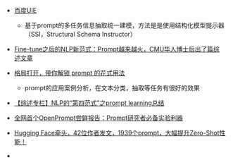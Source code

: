 

- [百度UIE](https://mp.weixin.qq.com/s/rumCvg9KFbzlwblNwPgF9w)
  - 基于prompt的多任务信息抽取统一建模，方法是是使用结构化模型提示器（SSI，Structural Schema Instructor）

- [Fine-tune之后的NLP新范式：Prompt越来越火，CMU华人博士后出了篇综述文章](https://zhuanlan.zhihu.com/p/395795968)
- [格局打开，带你解锁 prompt 的花式用法](https://mp.weixin.qq.com/s?__biz=MzIwNzc2NTk0NQ==&mid=2247519306&idx=1&sn=467249e890b2f96994cc46f883844da2&chksm=970fa49ca0782d8a3b201ec13701cff9856f3c01018d36a087270ced3ebc25952a35e80e856e&mpshare=1&scene=1&srcid=1122uSw0YqDDkjNBTrYwQs5C&sharer_sharetime=1637567513889&sharer_shareid=9d627645afe156ff11b0a8519d982bcd&exportkey=A8WdBjhyi7CJrwIkvFEJfaQ%3D&pass_ticket=FVXzVd6yWxG%2B0cVb1fBXuMn3sRqbaPHr1VXt2A%2BQ1R%2FpI%2Fpfv01eV0arVDwW0wda&wx_header=0#rd)
  - prompt的应用案例分析，在文本分类，抽取等任务有很好的效果
- [【综述专栏】NLP的“第四范式”之prompt learning总结](https://mp.weixin.qq.com/s?__biz=MzIzNjc0MTMwMA==&mid=2247560046&idx=1&sn=79912512a38a37ceb2ca0520472c0995&chksm=e8d09cb5dfa715a38d7363027d0fafc73945783aa0af1215ecedc2e9f40b4178a53e0f2a5000&mpshare=1&scene=1&srcid=11222uCWi6zjAYbJxmIkHC5g&sharer_sharetime=1637567560697&sharer_shareid=9d627645afe156ff11b0a8519d982bcd&exportkey=A0hsKYIL2ZLkIgWEEK4onKY%3D&pass_ticket=FVXzVd6yWxG%2B0cVb1fBXuMn3sRqbaPHr1VXt2A%2BQ1R%2FpI%2Fpfv01eV0arVDwW0wda&wx_header=0#rd)
- [全网首个OpenPrompt尝鲜报告：Prompt研究者必备实验利器](https://mp.weixin.qq.com/s?__biz=MzUxODI3MTcwNQ==&mid=2247523561&idx=2&sn=cffc61fc9e6cbfe6e444a8a137bbf3f8&chksm=f989bb5fcefe32496f8e9da46c3ebfde84854408b56f2eb6c30fa71abfe123ac2740049a670a&mpshare=1&scene=24&srcid=11122sgvjYcFw7zlnNuqYKkG&sharer_sharetime=1636684231768&sharer_shareid=9d627645afe156ff11b0a8519d982bcd&exportkey=AyrTFeMyyrCn98WgWV4hZfw%3D&pass_ticket=FVXzVd6yWxG%2B0cVb1fBXuMn3sRqbaPHr1VXt2A%2BQ1R%2FpI%2Fpfv01eV0arVDwW0wda&wx_header=0#rd)
- [Hugging Face牵头，42位作者发文，1939个prompt，大幅提升Zero-Shot性能！](https://mp.weixin.qq.com/s?__biz=MzA5ODEzMjIyMA==&mid=2247658824&idx=4&sn=5c21d01fa14be066bb36d5c2e90dc2c1&chksm=909a64dba7ededcd2d405b248f368af1a644fe213928b3c14b12214825b7aab5259053e44ccb&mpshare=1&scene=24&srcid=11174LNNEconCxOn39qbN8HE&sharer_sharetime=1637156715232&sharer_shareid=9d627645afe156ff11b0a8519d982bcd&exportkey=A8ebq2nuDqlzsnNZsAFZcsk%3D&pass_ticket=FVXzVd6yWxG%2B0cVb1fBXuMn3sRqbaPHr1VXt2A%2BQ1R%2FpI%2Fpfv01eV0arVDwW0wda&wx_header=0#rd)
- 